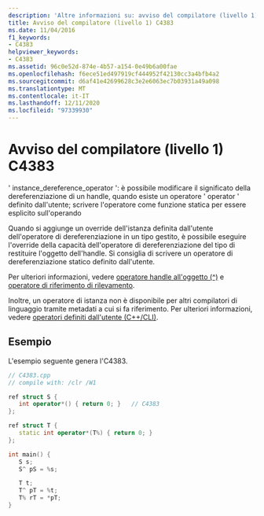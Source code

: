 ```yaml
---
description: 'Altre informazioni su: avviso del compilatore (livello 1) C4383'
title: Avviso del compilatore (livello 1) C4383
ms.date: 11/04/2016
f1_keywords:
- C4383
helpviewer_keywords:
- C4383
ms.assetid: 96c0e52d-874e-4b57-a154-0e49b6a00fae
ms.openlocfilehash: f6ece51ed497919cf444952f42130cc3a4bfb4a2
ms.sourcegitcommit: d6af41e42699628c3e2e6063ec7b03931a49a098
ms.translationtype: MT
ms.contentlocale: it-IT
ms.lasthandoff: 12/11/2020
ms.locfileid: "97339930"
---
```

# <a name="compiler-warning-level-1-c4383"></a>Avviso del compilatore (livello 1) C4383

' instance_dereference_operator ': è possibile modificare il significato della dereferenziazione di un handle, quando esiste un operatore ' operator ' definito dall'utente; scrivere l'operatore come funzione statica per essere esplicito sull'operando

Quando si aggiunge un override dell'istanza definita dall'utente dell'operatore di dereferenziazione in un tipo gestito, è possibile eseguire l'override della capacità dell'operatore di dereferenziazione del tipo di restituire l'oggetto dell'handle. Si consiglia di scrivere un operatore di dereferenziazione statico definito dall'utente.

Per ulteriori informazioni, vedere [operatore handle all'oggetto (^)](../../extensions/handle-to-object-operator-hat-cpp-component-extensions.md) e [operatore di riferimento di rilevamento](../../extensions/tracking-reference-operator-cpp-component-extensions.md).

Inoltre, un operatore di istanza non è disponibile per altri compilatori di linguaggio tramite metadati a cui si fa riferimento. Per ulteriori informazioni, vedere [operatori definiti dall'utente (C++/CLI)](../../dotnet/user-defined-operators-cpp-cli.md).

## <a name="example"></a>Esempio

L'esempio seguente genera l'C4383.

```cpp
// C4383.cpp
// compile with: /clr /W1

ref struct S {
   int operator*() { return 0; }   // C4383
};

ref struct T {
   static int operator*(T%) { return 0; }
};

int main() {
   S s;
   S^ pS = %s;

   T t;
   T^ pT = %t;
   T% rT = *pT;
}
```
